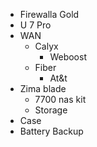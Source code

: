 - Firewalla Gold
- U 7 Pro
- WAN
	- Calyx
		- Weboost
	- Fiber
		- At&t
- Zima blade
	- 7700 nas kit
	- Storage
- Case
- Battery Backup